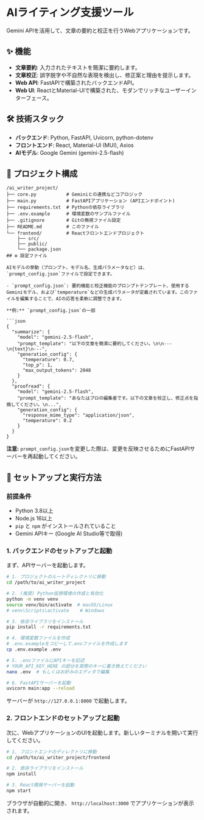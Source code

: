 # AIライティング支援ツール

Gemini APIを活用して、文章の要約と校正を行うWebアプリケーションです。

## ✨ 機能

- **文章要約**: 入力されたテキストを簡潔に要約します。
- **文章校正**: 誤字脱字や不自然な表現を検出し、修正案と理由を提示します。
- **Web API**: FastAPIで構築されたバックエンドAPI。
- **Web UI**: ReactとMaterial-UIで構築された、モダンでリッチなユーザーインターフェース。

## 🛠️ 技術スタック

- **バックエンド**: Python, FastAPI, Uvicorn, python-dotenv
- **フロントエンド**: React, Material-UI (MUI), Axios
- **AIモデル**: Google Gemini (gemini-2.5-flash)

## 📂 プロジェクト構成

```
/ai_writer_project/
├── core.py           # Geminiとの連携などコアロジック
├── main.py           # FastAPIアプリケーション (APIエンドポイント)
├── requirements.txt  # Pythonの依存ライブラリ
├── .env.example      # 環境変数のサンプルファイル
├── .gitignore        # Gitの無視ファイル設定
├── README.md         # このファイル
└── frontend/         # Reactフロントエンドプロジェクト
    ├── src/
    ├── public/
    └── package.json
## ⚙️ 設定ファイル

AIモデルの挙動（プロンプト、モデル名、生成パラメータなど）は、`prompt_config.json`ファイルで設定できます。

- `prompt_config.json`: 要約機能と校正機能のプロンプトテンプレート、使用するGeminiモデル、および`temperature`などの生成パラメータが定義されています。このファイルを編集することで、AIの応答を柔軟に調整できます。

**例:** `prompt_config.json`の一部

```json
{
  "summarize": {
    "model": "gemini-2.5-flash",
    "prompt_template": "以下の文章を簡潔に要約してください。\n\n---\n{text}\n---",
    "generation_config": {
      "temperature": 0.7,
      "top_p": 1,
      "max_output_tokens": 2048
    }
  },
  "proofread": {
    "model": "gemini-2.5-flash",
    "prompt_template": "あなたはプロの編集者です。以下の文章を校正し、修正点を指摘してください。\n...",
    "generation_config": {
      "response_mime_type": "application/json",
      "temperature": 0.2
    }
  }
}
```

**注意:** `prompt_config.json`を変更した際は、変更を反映させるためにFastAPIサーバーを再起動してください。

## 🚀 セットアップと実行方法


### 前提条件

- Python 3.8以上
- Node.js 16以上
- `pip` と `npm` がインストールされていること
- Gemini APIキー (Google AI Studio等で取得)

### 1. バックエンドのセットアップと起動

まず、APIサーバーを起動します。

```bash
# 1. プロジェクトのルートディレクトリに移動
cd /path/to/ai_writer_project

# 2. (推奨) Python仮想環境の作成と有効化
python -m venv venv
source venv/bin/activate  # macOS/Linux
# venv\Scripts\activate    # Windows

# 3. 依存ライブラリをインストール
pip install -r requirements.txt

# 4. 環境変数ファイルを作成
# .env.exampleをコピーして.envファイルを作成します
cp .env.example .env

# 5. .envファイルにAPIキーを記述
# YOUR_API_KEY_HERE の部分を実際のキーに書き換えてください
nano .env  # もしくはお好みのエディタで編集

# 6. FastAPIサーバーを起動
uvicorn main:app --reload
```

サーバーが `http://127.0.0.1:8000` で起動します。

### 2. フロントエンドのセットアップと起動

次に、WebアプリケーションのUIを起動します。新しいターミナルを開いて実行してください。

```bash
# 1. フロントエンドのディレクトリに移動
cd /path/to/ai_writer_project/frontend

# 2. 依存ライブラリをインストール
npm install

# 3. React開発サーバーを起動
npm start
```

ブラウザが自動的に開き、 `http://localhost:3000` でアプリケーションが表示されます。